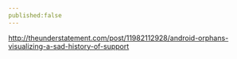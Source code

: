 ```yaml
---
published:false
---
```


http://theunderstatement.com/post/11982112928/android-orphans-visualizing-a-sad-history-of-support